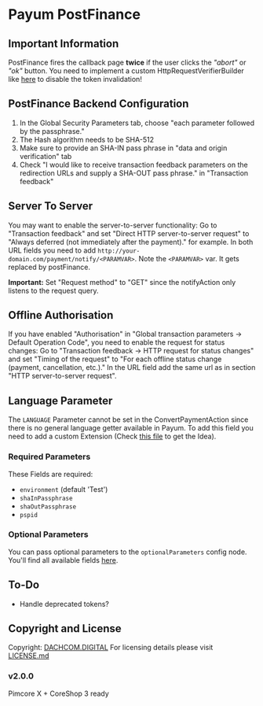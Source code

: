 # Payum PostFinance

## Important Information
PostFinance fires the callback page **twice** if the user clicks the *"abort"* or *"ok"* button.
You need to implement a custom HttpRequestVerifierBuilder like [here](https://github.com/coreshop/PayumPostFinanceBundle/blob/master/src/CoreShop/Payum/PostFinance/Security/HttpRequestVerifier.php#L54) to disable the token invalidation!

## PostFinance Backend Configuration

1. In the Global Security Parameters tab, choose "each parameter followed by the passphrase."
2. The Hash algorithm needs to be SHA-512
3. Make sure to provide an SHA-IN pass phrase in "data and origin verification" tab
4. Check "I would like to receive transaction feedback parameters on the redirection URLs and supply a SHA-OUT pass phrase." in "Transaction feedback"

## Server To Server
You may want to enable the server-to-server functionality:
Go to "Transaction feedback" and set "Direct HTTP server-to-server request" to "Always deferred (not immediately after the payment)." for example.
In both URL fields you need to add `http://your-domain.com/payment/notify/<PARAMVAR>`. Note the `<PARAMVAR>` var. It gets replaced by postFinance.

**Important:** Set "Request method" to "GET" since the notifyAction only listens to the request query.

## Offline Authorisation
If you have enabled "Authorisation" in "Global transaction parameters -> Default Operation Code", you need to enable the request for status changes:
Go to "Transaction feedback -> HTTP request for status changes" and set "Timing of the request" to "For each offline status change (payment, cancellation, etc.)."
In the URL field add the same url as in section "HTTP server-to-server request".

## Language Parameter
The `LANGUAGE` Parameter cannot be set in the ConvertPaymentAction since there is no general language getter available in Payum.
To add this field you need to add a custom Extension (Check [this file](https://github.com/coreshop/PayumPostFinanceBundle/blob/master/src/CoreShop/Payum/PostFinance/Extension/ConvertPaymentExtension.php#L41) to get the Idea).

### Required Parameters
These Fields are required:
- `environment` (default 'Test')
- `shaInPassphrase`
- `shaOutPassphrase`
- `pspid`

### Optional Parameters
You can pass optional parameters to the `optionalParameters` config node.
You'll find all available fields [here](https://e-payment.postfinance.ch/ncol/param_cookbook.asp).

## To-Do
- Handle deprecated tokens?

## Copyright and License
Copyright: [DACHCOM.DIGITAL](http://dachcom-digital.ch)
For licensing details please visit [LICENSE.md](LICENSE.md)

### v2.0.0
Pimcore X + CoreShop 3 ready
